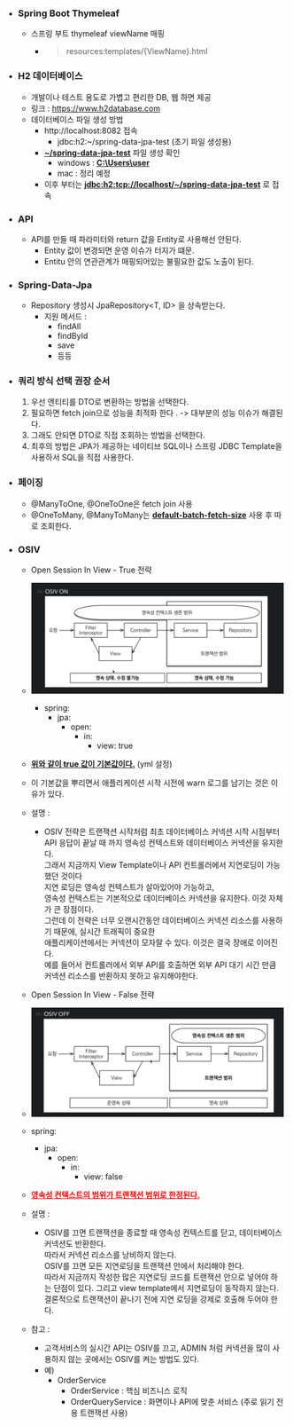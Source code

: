 + ### Spring Boot Thymeleaf
  + 스프링 부트 thymeleaf viewName 매핑
    + > resources:templates/{ViewName}.html

+ ### H2 데이터베이스
  + 개발이나 테스트 용도로 가볍고 편리한 DB, 웹 하면 제공
  + 링크 : https://www.h2database.com
  + 데이터베이스 파일 생성 방법
    + http://localhost:8082 접속
      + jdbc:h2:~/spring-data-jpa-test (초기 파일 생성용)
    + <U>**~/spring-data-jpa-test**</U> 파일 생성 확인
      + windows : <U>**C:\Users\user**</U>
      + mac : 정리 예정
    + 이후 부터는 <U>**jdbc:h2:tcp://localhost/~/spring-data-jpa-test**</U> 로 접속

+ ### API
  + API를 만들 때 파라미터와 return 값을 Entity로 사용해선 안된다.
    + Entity 값이 변경되면 운영 이슈가 터지가 떄문.
    + Entitu 안의 연관관계가 매핑되어있는 불필요한 값도 노출이 된다.

+ ### Spring-Data-Jpa
  + Repository 생성시 JpaRepository<T, ID> 을 상속받는다.
    + 지원 메서드 :
      + findAll
      + findById
      + save
      + 등등

+ ### 쿼리 방식 선택 권장 순서
  1. 우선 엔티티를 DTO로 변환하는 방법을 선택한다.
  2. 필요하면 fetch join으로 성능을 최적화 한다 . -> 대부분의 성능 이슈가 해결된다.
  3. 그래도 안되면 DTO로 직접 조회하는 방법을 선택한다.
  4. 최후의 방법은 JPA가 제공하는 네이티브 SQL이나 스프링 JDBC Template을 사용하서 SQL을 직접 사용한다.    

+ ### 페이징
  + @ManyToOne, @OneToOne은 fetch join 사용
  + @OneToMany, @ManyToMany는 <U>**default-batch-fetch-size**</U> 사용 후 따로 조회한다.

+ ### OSIV
  + Open Session In View - True 전략
  + ![img.png](images/osiv-true.png)
    + spring:
      + jpa:
        + open:
          + in:
            + view: true 
  + <U>**위와 같이 true 값이 기본값이다.**</U> (yml 설정)
  + 이 기본값을 뿌리면서 애플리케이션 시작 시전에 warn 로그를 남기는 것은 이유가 있다.
  + 설명 : 
    + OSIV 전략은 트랜잭션 시작처럼 최초 데이터베이스 커넥션 시작 시점부터  
      API 응답이 끝날 때 까지 영속성 컨텍스트와 데이터베이스 커넥션을 유지한다.  
      그래서 지금까지 View Template이나 API 컨트롤러에서 지연로딩이 가능했던 것이다  
      지연 로딩은 영속성 컨텍스트가 살아있어야 가능하고,  
      영속성 컨텍스트는 기본적으로 데이터베이스 커넥션을 유지한다. 이것 자체가 큰 장점이다.  
      그런데 이 전략은 너무 오랜시간동안 데이터베이스 커넥션 리소스를 사용하기 때문에, 실시간 트래픽이 중요한  
      애플리케이션에서는 커넥션이 모자랄 수 있다. 이것은 결국 장애로 이어진다.  
      예를 들어서 컨트롤러에서 외부 API를 호출하면 외부 API 대기 시간 만큼 커넥션 리소스를 반환하지 못하고 유지해야한다.
     
  + Open Session In View - False 전략
  + ![img.png](images/osiv-false.png)
  + spring:
    + jpa:
      + open:
        + in:
          + view: false
  + <span style="color:red"><U>**영속성 컨텍스트의 범위가 트랜잭션 범위로 한정된다.**</U></span>
  + 설명 :
    + OSIV를 끄면 트랜잭션을 종료할 때 영속성 컨텍스트를 닫고, 데이터베이스 커넥션도 반환한다.  
      따라서 커넥션 리소스를 낭비하지 않는다.  
      OSIV를 끄면 모든 지연로딩을 트랜잭션 안에서 처리해야 한다.  
      따라서 지금까지 작성한 많은 지연로딩 코드를 트랜잭션 안으로 넣어야 하는 단점이 있다.
      그리고 view template에서 지연로딩이 동작하지 않는다.  
      결론적으로 트랜잭션이 끝나기 전에 지연 로딩을 강제로 호출해 두어야 한다.
    
  + 참고 : 
    + 고객서비스의 실시간 API는 OSIV를 끄고, ADMIN 처럼 커넥션을 많이 사용하지 않는 곳에서는 OSIV를 켜는 방법도 있다.
    + 예)
      + OrderService
        + OrderService : 핵심 비즈니스 로직
        + OrderQueryService : 화면이나 API에 맞춘 서비스 (주로 읽기 전용 트랜잭션 사용)